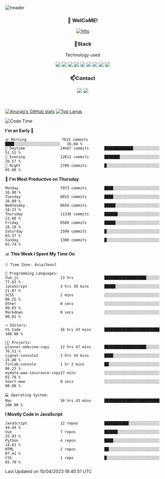 ![header](https://capsule-render.vercel.app/api?type=waving&color=gradient&height=200&text=Kyungjoon&fontAlign=70&fontAlignY=40&animation=twinkling)

<h3 align="center">👋 WelCoME!</h3>

<div align=center>
  
[![Hits](https://hits.seeyoufarm.com/api/count/incr/badge.svg?url=https%3A%2F%2Fgithub.com%2Fuvula6921&count_bg=%2322BAC9&title_bg=%23827F7F&icon=iconify.svg&icon_color=%2325A27F&title=visits&edge_flat=false)](https://hits.seeyoufarm.com)
  
</div>
<h3 align="center">📌Stack</h3>
<p align="center">Technology used</p>
<div align="center"><img src="https://img.shields.io/badge/HTML5-E34F26?style=flat-square&logo=HTML5&logoColor=white"></img> <img src="https://img.shields.io/badge/CSS3-0A84FF?style=flat-square&logo=CSS3&logoColor=white"></img> <img src="https://img.shields.io/badge/JavaScript-FFCD11?style=flat-square&logo=JavaScript&logoColor=white"></img> <img src="https://img.shields.io/badge/React-00BCF6?style=flat-square&logo=React&logoColor=white"></img> <img src="https://img.shields.io/badge/jQuery-3655FF?style=flat-square&logo=jQuery&logoColor=white"></img> <img src="https://img.shields.io/badge/Ruby-E0115F?style=flat-square&logo=Ruby&logoColor=white"></img> <img src="https://img.shields.io/badge/Python-4B8BBE?style=flat-square&logo=Python&logoColor=white"></img> <img src="https://img.shields.io/badge/Vue-4FC08D?style=flat-square&logo=Vue.js&logoColor=white"></img> <img src="https://img.shields.io/badge/Nuxt-00DC82?style=flat-square&logo=Nuxt.js&logoColor=white"></img></div>

<h3 align="center">📫Contact</h3>
<div align="center"><a href="https://velog.io/@uvula6921/"><img src="https://img.shields.io/badge/Blog-20c997?style=flat-square&logo=V&logoColor=white"/></a> <a href="pkj6921@gmail.com"><img src="https://img.shields.io/badge/Gmail-EA4335?style=flat-square&logo=Gmail&logoColor=white"/></a></div>
<br>
<br>

[![Anurag's GitHub stats](https://github-readme-stats.vercel.app/api?username=uvula6921&hide=stars,issues&show_icons=true&count_private=true&theme=tokyonight)](https://github.com/anuraghazra/github-readme-stats)
[![Top Langs](https://github-readme-stats.vercel.app/api/top-langs/?username=uvula6921&hide=css,jupyter%20notebook,html&exclude_repo=uvula6921,uvula6921.github.io&layout=compact&langs_count=8)](https://github.com/anuraghazra/github-readme-stats)

<!--START_SECTION:waka-->
![Code Time](http://img.shields.io/badge/Code%20Time-1%2C520%20hrs%2025%20mins-blue)

**I'm an Early 🐤** 

```text
🌞 Morning                7615 commits        ████░░░░░░░░░░░░░░░░░░░░░   16.04 % 
🌆 Daytime                24447 commits       █████████████░░░░░░░░░░░░   51.51 % 
🌃 Evening                12611 commits       ███████░░░░░░░░░░░░░░░░░░   26.57 % 
🌙 Night                  2789 commits        █░░░░░░░░░░░░░░░░░░░░░░░░   05.88 % 
```
📅 **I'm Most Productive on Thursday** 

```text
Monday                   7973 commits        ████░░░░░░░░░░░░░░░░░░░░░   16.80 % 
Tuesday                  8015 commits        ████░░░░░░░░░░░░░░░░░░░░░   16.89 % 
Wednesday                8650 commits        █████░░░░░░░░░░░░░░░░░░░░   18.23 % 
Thursday                 11336 commits       ██████░░░░░░░░░░░░░░░░░░░   23.88 % 
Friday                   8589 commits        █████░░░░░░░░░░░░░░░░░░░░   18.10 % 
Saturday                 1599 commits        █░░░░░░░░░░░░░░░░░░░░░░░░   03.37 % 
Sunday                   1300 commits        █░░░░░░░░░░░░░░░░░░░░░░░░   02.74 % 
```


📊 **This Week I Spent My Time On** 

```text
🕑︎ Time Zone: Asia/Seoul

💬 Programming Languages: 
Vue.js                   13 hrs              ███████████████████░░░░░░   77.83 % 
JavaScript               3 hrs 39 mins       █████░░░░░░░░░░░░░░░░░░░░   21.87 % 
SCSS                     2 mins              ░░░░░░░░░░░░░░░░░░░░░░░░░   00.25 % 
Other                    0 secs              ░░░░░░░░░░░░░░░░░░░░░░░░░   00.03 % 
Markdown                 0 secs              ░░░░░░░░░░░░░░░░░░░░░░░░░   00.01 % 

🔥 Editors: 
VS Code                  16 hrs 43 mins      █████████████████████████   100.00 % 

🐱‍💻 Projects: 
planner-webview-copy     12 hrs 47 mins      ███████████████████░░░░░░   76.51 % 
signal-console2          2 hrs 34 mins       ████░░░░░░░░░░░░░░░░░░░░░   15.40 % 
finlab-console           1 hr 2 mins         ██░░░░░░░░░░░░░░░░░░░░░░░   06.23 % 
mydata-www-insurance-copy17 mins             ░░░░░░░░░░░░░░░░░░░░░░░░░   01.78 % 
heart-www                0 secs              ░░░░░░░░░░░░░░░░░░░░░░░░░   00.08 % 

💻 Operating System: 
Mac                      16 hrs 43 mins      █████████████████████████   100.00 % 
```

**I Mostly Code in JavaScript** 

```text
JavaScript               12 repos            ███████████░░░░░░░░░░░░░░   44.44 % 
Vue                      7 repos             ██████░░░░░░░░░░░░░░░░░░░   25.93 % 
Python                   4 repos             ████░░░░░░░░░░░░░░░░░░░░░   14.81 % 
HTML                     2 repos             ██░░░░░░░░░░░░░░░░░░░░░░░   07.41 % 
CSS                      1 repo              █░░░░░░░░░░░░░░░░░░░░░░░░   03.70 % 
```




 Last Updated on 10/04/2023 18:40:51 UTC
<!--END_SECTION:waka-->
